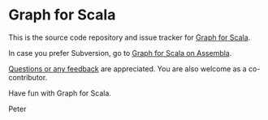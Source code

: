 # Graph for Scala

This is the source code repository and issue tracker for
[Graph for Scala](http://www.scala-graph.org).

In case you prefer Subversion, go to
[Graph for Scala on Assembla](https://www.assembla.com/code/scala-graph/subversion/nodes).

[Questions or any feedback](https://groups.google.com/forum/#!forum/scala-graph) are appreciated.
You are also welcome as a co-contributor.

Have fun with Graph for Scala.

Peter
